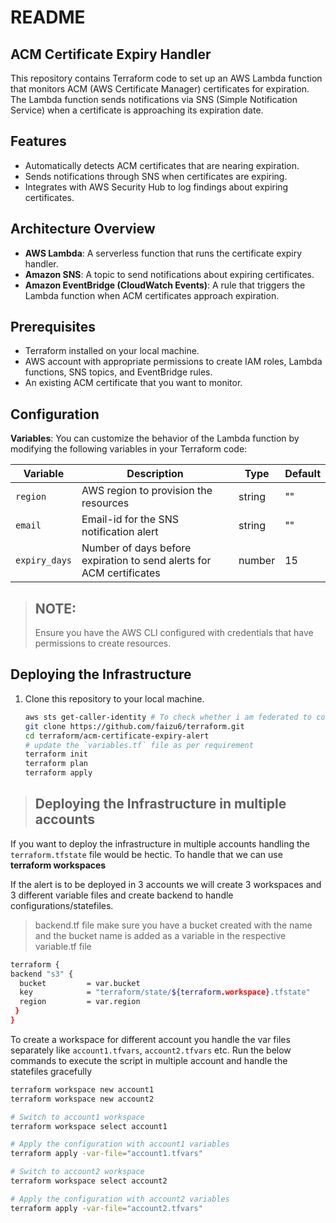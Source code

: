 # README #

## ACM Certificate Expiry Handler ##

This repository contains Terraform code to set up an AWS Lambda function that monitors ACM (AWS Certificate Manager) certificates for expiration. The Lambda function sends notifications via SNS (Simple Notification Service) when a certificate is approaching its expiration date.

## Features

- Automatically detects ACM certificates that are nearing expiration.
- Sends notifications through SNS when certificates are expiring.
- Integrates with AWS Security Hub to log findings about expiring certificates.

## Architecture Overview

- **AWS Lambda**: A serverless function that runs the certificate expiry handler.
- **Amazon SNS**: A topic to send notifications about expiring certificates.
- **Amazon EventBridge (CloudWatch Events)**: A rule that triggers the Lambda function when ACM certificates approach expiration.

## Prerequisites

- Terraform installed on your local machine.
- AWS account with appropriate permissions to create IAM roles, Lambda functions, SNS topics, and EventBridge rules.
- An existing ACM certificate that you want to monitor.

## Configuration

**Variables**: You can customize the behavior of the Lambda function by modifying the following variables in your Terraform code:

| **Variable**   | **Description**                                                      | **Type** | **Default** |
|----------------|----------------------------------------------------------------------|----------|-------------|
| `region`       | AWS region to provision the resources                                | string   | ""          |
| `email`        | Email-id for the SNS notification alert                              | string   | ""          |
| `expiry_days`  | Number of days before expiration to send alerts for ACM certificates | number   | 15          |

> ## NOTE:
> Ensure you have the AWS CLI configured with credentials that have permissions to create resources.

## Deploying the Infrastructure

1. Clone this repository to your local machine.

   ```bash
   aws sts get-caller-identity # To check whether i am federated to correct account to deploy infrastructure
   git clone https://github.com/faizu6/terraform.git
   cd terraform/acm-certificate-expiry-alert
   # update the `variables.tf` file as per requirement
   terraform init
   terraform plan
   terraform apply
> ## Deploying the Infrastructure in multiple accounts
If you want to deploy the infrastructure in multiple accounts handling the `terraform.tfstate` file would be hectic. To handle that we can use **terraform workspaces**

If the alert is to be deployed in 3 accounts we will create 3 workspaces and 3 different variable files and create backend to handle configurations/statefiles.

> backend.tf file make sure you have a bucket created with the name and the bucket name is added as a variable in the respective variable.tf file

  ```bash
  terraform {
  backend "s3" {
    bucket         = var.bucket
    key            = "terraform/state/${terraform.workspace}.tfstate"
    region         = var.region
   }
}
  ```
To create a workspace for different account 
you handle the var files separately like `account1.tfvars`, `account2.tfvars` etc. Run the below commands to execute the script in multiple account and handle the statefiles gracefully

```bash
terraform workspace new account1
terraform workspace new account2

# Switch to account1 workspace
terraform workspace select account1

# Apply the configuration with account1 variables
terraform apply -var-file="account1.tfvars"

# Switch to account2 workspace
terraform workspace select account2

# Apply the configuration with account2 variables
terraform apply -var-file="account2.tfvars"
